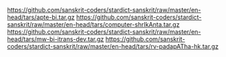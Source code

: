 <https://github.com/sanskrit-coders/stardict-sanskrit/raw/master/en-head/tars/apte-bi.tar.gz>
<https://github.com/sanskrit-coders/stardict-sanskrit/raw/master/en-head/tars/computer-shrIkAnta.tar.gz>
<https://github.com/sanskrit-coders/stardict-sanskrit/raw/master/en-head/tars/mw-bi-itrans-dev.tar.gz>
<https://github.com/sanskrit-coders/stardict-sanskrit/raw/master/en-head/tars/rv-padapATha-hk.tar.gz>
